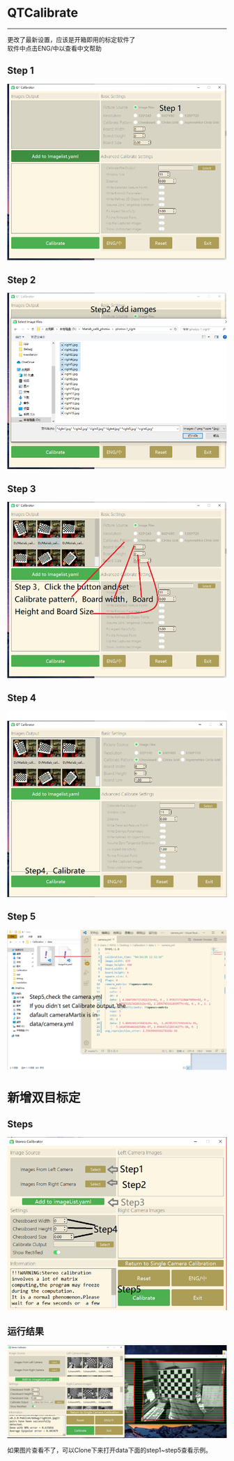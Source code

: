 # QTCalibrate

---
更改了最新设置，应该是开箱即用的标定软件了  
软件中点击ENG/中以查看中文帮助

## Step 1

![step1](https://github.com/parker-int64/QTCalibrate/raw/master/data/step1.png)

## Step 2

![step2](https://github.com/parker-int64/QTCalibrate/raw/master/data/step2.png)

## Step 3

![step3](https://raw.githubusercontent.com/parker-int64/QTCalibrate/master/data/step3.png)

## Step 4

![step4](https://raw.githubusercontent.com/parker-int64/QTCalibrate/master/data/Step4.png)

## Step 5

![step5](https://github.com/parker-int64/QTCalibrate/raw/master/data/step5.png)

# 新增双目标定

## Steps

![step_stereo](https://raw.githubusercontent.com/parker-int64/QTCalibrate/master/data/stereo_steps.png)

## 运行结果

![running_status](https://raw.githubusercontent.com/parker-int64/QTCalibrate/master/data/stereo_running.png)

如果图片查看不了，可以Clone下来打开data下面的step1~step5查看示例。
